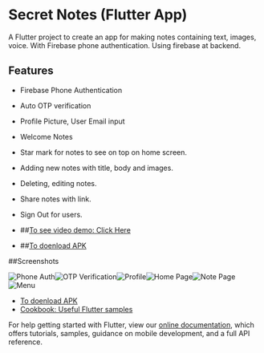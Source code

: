 # Secret Notes (Flutter App)

A Flutter project to create an app for making notes containing text, images, voice.
With Firebase phone authentication. Using firebase at backend.

## Features

- Firebase Phone Authentication
- Auto OTP verification
- Profile Picture, User Email input
- Welcome Notes
- Star mark for notes to see on top on home screen.
- Adding new notes with title, body and images.
- Deleting, editing notes.
- Share notes with link.
- Sign Out for users.

- ##[To see video demo: Click Here](https://firebasestorage.googleapis.com/v0/b/binod-c9b57.appspot.com/o/WhatsApp%20Video%202021-08-27%20at%205.23.30%20PM.mp4?alt=media&token=81bde577-9f45-4e10-8be5-5d491e936cda)
- ##[To doenload APK](https://firebasestorage.googleapis.com/v0/b/binod-c9b57.appspot.com/o/app-release.apk?alt=media&token=a0b180d5-ba57-45c1-81b9-7b069587387e)

##Screenshots

![Phone Auth](https://firebasestorage.googleapis.com/v0/b/binod-c9b57.appspot.com/o/WhatsApp%20Image%202021-08-27%20at%205.30.25%20PM%20(5).jpeg?alt=media&token=941938be-cec3-455f-8593-dd5abc50cbfc)![OTP Verification](https://firebasestorage.googleapis.com/v0/b/binod-c9b57.appspot.com/o/WhatsApp%20Image%202021-08-27%20at%205.30.25%20PM%20(4).jpeg?alt=media&token=36c188f0-6b1c-4ecb-a94f-5749ea332032)![Profile](https://firebasestorage.googleapis.com/v0/b/binod-c9b57.appspot.com/o/WhatsApp%20Image%202021-08-27%20at%205.30.25%20PM%20(1).jpeg?alt=media&token=3179ff1d-bc1a-46b8-87c9-41ce3c85b0f5)![Home Page](https://firebasestorage.googleapis.com/v0/b/binod-c9b57.appspot.com/o/WhatsApp%20Image%202021-08-27%20at%205.30.25%20PM%20(2).jpeg?alt=media&token=330e0986-75b4-4359-b8e6-b32d591f82e0)![Note Page](https://firebasestorage.googleapis.com/v0/b/binod-c9b57.appspot.com/o/WhatsApp%20Image%202021-08-27%20at%205.30.25%20PM%20(3).jpeg?alt=media&token=947bc1ad-537c-4368-bcf5-f4a9fcc577ed)![Menu](https://firebasestorage.googleapis.com/v0/b/binod-c9b57.appspot.com/o/WhatsApp%20Image%202021-08-27%20at%205.30.25%20PM.jpeg?alt=media&token=5f4e6391-3914-4d50-ba53-f99177997768)


- [To doenload APK](https://firebasestorage.googleapis.com/v0/b/binod-c9b57.appspot.com/o/app-release.apk?alt=media&token=a0b180d5-ba57-45c1-81b9-7b069587387e)
- [Cookbook: Useful Flutter samples](https://flutter.dev/docs/cookbook)

For help getting started with Flutter, view our
[online documentation](https://flutter.dev/docs), which offers tutorials,
samples, guidance on mobile development, and a full API reference.
